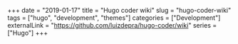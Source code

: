 +++
date = "2019-01-17"
title = "Hugo coder wiki"
slug = "hugo-coder-wiki"
tags = ["hugo", "development", "themes"]
categories = ["Development"]
externalLink = "https://github.com/luizdepra/hugo-coder/wiki"
series = ["Hugo"]
+++
